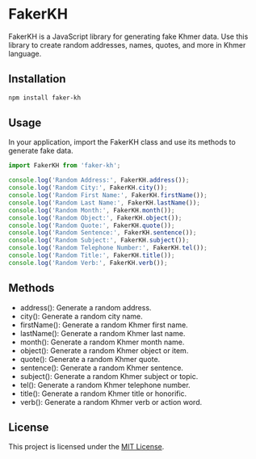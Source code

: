 # FakerKH

FakerKH is a JavaScript library for generating fake Khmer data. Use this library to create random addresses, names, quotes, and more in Khmer language.

## Installation

```bash
npm install faker-kh
```

## Usage

In your application, import the FakerKH class and use its methods to generate fake data.

```js
import FakerKH from 'faker-kh';

console.log('Random Address:', FakerKH.address());
console.log('Random City:', FakerKH.city());
console.log('Random First Name:', FakerKH.firstName());
console.log('Random Last Name:', FakerKH.lastName());
console.log('Random Month:', FakerKH.month());
console.log('Random Object:', FakerKH.object());
console.log('Random Quote:', FakerKH.quote());
console.log('Random Sentence:', FakerKH.sentence());
console.log('Random Subject:', FakerKH.subject());
console.log('Random Telephone Number:', FakerKH.tel());
console.log('Random Title:', FakerKH.title());
console.log('Random Verb:', FakerKH.verb());
```

## Methods

- address(): Generate a random address.
- city(): Generate a random city name.
- firstName(): Generate a random Khmer first name.
- lastName(): Generate a random Khmer last name.
- month(): Generate a random Khmer month name.
- object(): Generate a random Khmer object or item.
- quote(): Generate a random Khmer quote.
- sentence(): Generate a random Khmer sentence.
- subject(): Generate a random Khmer subject or topic.
- tel(): Generate a random Khmer telephone number.
- title(): Generate a random Khmer title or honorific.
- verb(): Generate a random Khmer verb or action word.

## License

This project is licensed under the [MIT License](https://github.com/Re4ch-Jay/FakerKH/blob/main/LICENSE).
